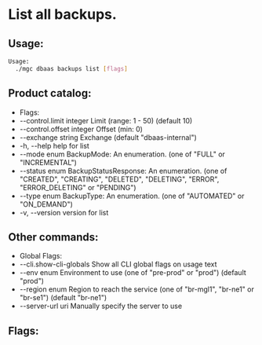 # List all backups.

## Usage:
```bash
Usage:
  ./mgc dbaas backups list [flags]
```

## Product catalog:
- Flags:
- --control.limit integer     Limit (range: 1 - 50) (default 10)
- --control.offset integer   Offset (min: 0)
- --exchange string          Exchange (default "dbaas-internal")
- -h, --help                     help for list
- --mode enum                BackupMode: An enumeration. (one of "FULL" or "INCREMENTAL")
- --status enum              BackupStatusResponse: An enumeration. (one of "CREATED", "CREATING", "DELETED", "DELETING", "ERROR", "ERROR_DELETING" or "PENDING")
- --type enum                BackupType: An enumeration. (one of "AUTOMATED" or "ON_DEMAND")
- -v, --version                  version for list

## Other commands:
- Global Flags:
- --cli.show-cli-globals   Show all CLI global flags on usage text
- --env enum               Environment to use (one of "pre-prod" or "prod") (default "prod")
- --region enum            Region to reach the service (one of "br-mgl1", "br-ne1" or "br-se1") (default "br-ne1")
- --server-url uri         Manually specify the server to use

## Flags:
```bash

```

